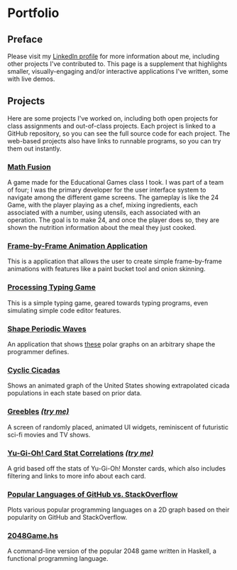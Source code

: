 # Portfolio

## Preface
Please visit my [LinkedIn profile](https://linkedin.com/in/YawarRaza7349) for more information about me, including other projects I've contributed to. This page is a supplement that highlights smaller, visually-engaging and/or interactive applications I've written, some with live demos.

## Projects
Here are some projects I've worked on, including both open projects for class assignments and out-of-class projects. Each project is linked to a GitHub repository, so you can see the full source code for each project. The web-based projects also have links to runnable programs, so you can try them out instantly.

### [Math Fusion](https://github.com/bro9918/24Game)
A game made for the Educational Games class I took. I was part of a team of four; I was the primary developer for the user interface system to navigate among the different game screens. The gameplay is like the 24 Game, with the player playing as a chef, mixing ingredients, each associated with a number, using utensils, each associated with an operation. The goal is to make 24, and once the player does so, they are shown the nutrition information about the meal they just cooked.

### [Frame-by-Frame Animation Application](https://github.com/YawarRaza7349/FrameByFrameAnimationApplication)
This is a application that allows the user to create simple frame-by-frame animations with features like a paint bucket tool and onion skinning.

### [Processing Typing Game](https://github.com/YawarRaza7349/ProcessingTypingGame)
This is a simple typing game, geared towards typing programs, even simulating simple code editor features.

### [Shape Periodic Waves](https://github.com/YawarRaza7349/ShapePeriodicWaves)
An application that shows [these](http://i.imgur.com/DWuA6Vn.gif) polar graphs on an arbitrary shape the programmer defines.

### [Cyclic Cicadas](https://github.com/YawarRaza7349/CyclicCicadas)
Shows an animated graph of the United States showing extrapolated cicada populations in each state based on prior data.

### [Greebles](https://github.com/YawarRaza7349/Greebles) [*(try me)*](https://jsfiddle.net/zycgwb0p/embedded/result/)
A screen of randomly placed, animated UI widgets, reminiscent of futuristic sci-fi movies and TV shows.

### [Yu-Gi-Oh! Card Stat Correlations](https://github.com/YawarRaza7349/YuGiOhCardStatCorrelations) [*(try me)*](https://jsfiddle.net/n5w1av7z/embedded/result/)
A grid based off the stats of Yu-Gi-Oh! Monster cards, which also includes filtering and links to more info about each card.

### [Popular Languages of GitHub vs. StackOverflow](https://github.com/YawarRaza7349/PopularLanguagesOfGitHubVsStackOverflow)
Plots various popular programming languages on a 2D graph based on their popularity on GitHub and StackOverflow.

### [2048Game.hs](https://github.com/YawarRaza7349/2048Game.hs)
A command-line version of the popular 2048 game written in Haskell, a functional programming language.
